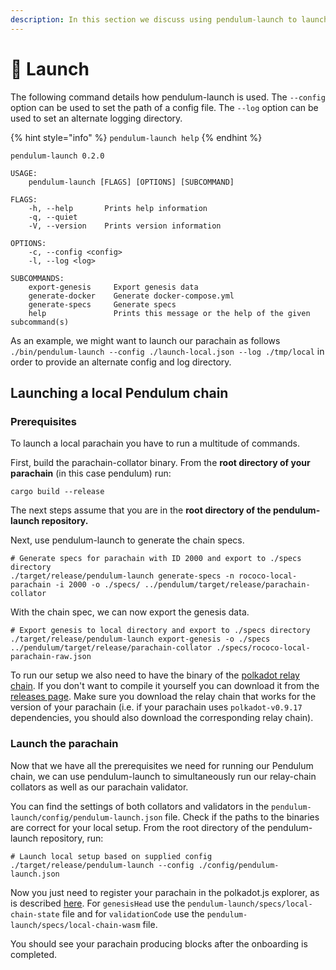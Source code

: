 ```yaml
---
description: In this section we discuss using pendulum-launch to launch a parachain.
---
```


# 🚀 Launch

The following command details how pendulum-launch is used.  The `--config` option can be used to set the path of a config file.  The `--log` option can be used to set an alternate logging directory.

{% hint style="info" %}
`pendulum-launch help`
{% endhint %}

```
pendulum-launch 0.2.0

USAGE:
    pendulum-launch [FLAGS] [OPTIONS] [SUBCOMMAND]

FLAGS:
    -h, --help       Prints help information
    -q, --quiet
    -V, --version    Prints version information

OPTIONS:
    -c, --config <config>
    -l, --log <log>

SUBCOMMANDS:
    export-genesis     Export genesis data
    generate-docker    Generate docker-compose.yml
    generate-specs     Generate specs
    help               Prints this message or the help of the given subcommand(s)
```

As an example, we might want to launch our parachain as follows `./bin/pendulum-launch --config ./launch-local.json --log ./tmp/local` in order to provide an alternate config and log directory.

## Launching a local Pendulum chain

### Prerequisites

To launch a local parachain you have to run a multitude of commands.

First, build the parachain-collator binary. From the **root directory of your parachain** (in this case pendulum) run:

```
cargo build --release
```

The next steps assume that you are in the **root directory of the pendulum-launch repository.**

Next, use pendulum-launch to generate the chain specs.

```
# Generate specs for parachain with ID 2000 and export to ./specs directory
./target/release/pendulum-launch generate-specs -n rococo-local-parachain -i 2000 -o ./specs/ ../pendulum/target/release/parachain-collator
```

With the chain spec, we can now export the genesis data.&#x20;

```
# Export genesis to local directory and export to ./specs directory
./target/release/pendulum-launch export-genesis -o ./specs ../pendulum/target/release/parachain-collator ./specs/rococo-local-parachain-raw.json
```

To run our setup we also need to have the binary of the [polkadot relay chain](https://github.com/paritytech/polkadot). If you don't want to compile it yourself you can download it from the [releases page](https://github.com/paritytech/polkadot/releases). Make sure you download the relay chain that works for the version of your parachain (i.e. if your parachain uses `polkadot-v0.9.17` dependencies, you should also download the corresponding relay chain).

### Launch the parachain

Now that we have all the prerequisites we need for running our Pendulum chain, we can use pendulum-launch to simultaneously run our relay-chain collators as well as our parachain validator.&#x20;

You can find the settings of both collators and validators in the `pendulum-launch/config/pendulum-launch.json` file. Check if the paths to the binaries are correct for your local setup. From the root directory of the pendulum-launch repository, run:

```
# Launch local setup based on supplied config
./target/release/pendulum-launch --config ./config/pendulum-launch.json 
```

Now you just need to register your parachain in the polkadot.js explorer, as is described [here](https://docs.substrate.io/tutorials/v3/cumulus/connect-parachain/#register-using-sudo). For `genesisHead` use the `pendulum-launch/specs/local-chain-state` file and for `validationCode` use the `pendulum-launch/specs/local-chain-wasm` file.

&#x20;You should see your parachain producing blocks after the onboarding is completed.

